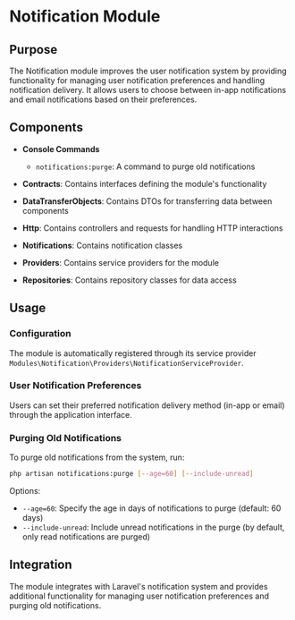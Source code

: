# Notification Module

## Purpose

The Notification module improves the user notification system by providing functionality for managing user notification preferences and handling notification delivery. It allows users to choose between in-app notifications and email notifications based on their preferences.

## Components

- **Console Commands**
  - `notifications:purge`: A command to purge old notifications

- **Contracts**: Contains interfaces defining the module's functionality
- **DataTransferObjects**: Contains DTOs for transferring data between components
- **Http**: Contains controllers and requests for handling HTTP interactions
- **Notifications**: Contains notification classes
- **Providers**: Contains service providers for the module
- **Repositories**: Contains repository classes for data access

## Usage

### Configuration

The module is automatically registered through its service provider `Modules\Notification\Providers\NotificationServiceProvider`.

### User Notification Preferences

Users can set their preferred notification delivery method (in-app or email) through the application interface.

### Purging Old Notifications

To purge old notifications from the system, run:

```bash
php artisan notifications:purge [--age=60] [--include-unread]
```

Options:
- `--age=60`: Specify the age in days of notifications to purge (default: 60 days)
- `--include-unread`: Include unread notifications in the purge (by default, only read notifications are purged)

## Integration

The module integrates with Laravel's notification system and provides additional functionality for managing user notification preferences and purging old notifications.
